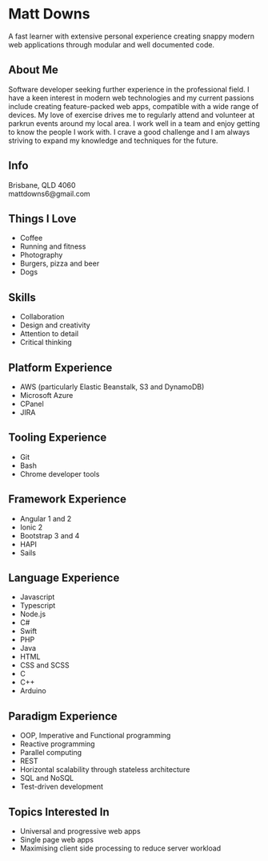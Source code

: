 [layout]: # (This may be the most platform independent comment)

<h1>Matt Downs</h1>
<p class="lead">A fast learner with extensive personal experience creating snappy modern web applications through modular
    and well documented code.</p>

<div class="row">
    <div class="col-8">
        <h2>About Me</h2>
        <p>Software developer seeking further experience in the professional field. I have a keen interest
            in modern web technologies and my current passions include creating feature-packed web apps,
            compatible with a wide range of devices. My love of exercise drives me to regularly attend
            and volunteer at parkrun events around my local area. I work well in a team and enjoy getting
            to know the people I work with. I crave a good challenge and I am always striving to expand
            my knowledge and techniques for the future.</p>
    </div>
    <div class="col-4">
        <h2>Info</h2>
        <p>Brisbane, QLD 4060<br>mattdowns6@gmail.com</p>
        <h2>Things I Love</h2>
        <ul>
            <li>Coffee</li>
            <li>Running and fitness</li>
            <li>Photography</li>
            <li>Burgers, pizza and beer</li>
            <li>Dogs</li>
        </ul>
        <h2>Skills</h2>
        <ul>
            <li>Collaboration</li>
            <li>Design and creativity</li>
            <li>Attention to detail</li>
            <li>Critical thinking</li>
        </ul>
        <h2>Platform Experience</h2>
        <ul>
            <li>AWS (particularly Elastic Beanstalk, S3 and DynamoDB)</li>
            <li>Microsoft Azure</li>
            <li>CPanel</li>
            <li>JIRA</li>
        </ul>
        <h2>Tooling Experience</h2>
        <ul>
            <li>Git</li>
            <li>Bash</li>
            <li>Chrome developer tools</li>
        </ul>
        <h2>Framework Experience</h2>
        <ul>
            <li>Angular 1 and 2</li>
            <li>Ionic 2</li>
            <li>Bootstrap 3 and 4</li>
            <li>HAPI</li>
            <li>Sails</li>
        </ul>
        <h2>Language Experience</h2>
        <ul>
            <li>Javascript</li>
            <li>Typescript</li>
            <li>Node.js</li>
            <li>C#</li>
            <li>Swift</li>
            <li>PHP</li>
            <li>Java</li>
            <li>HTML</li>
            <li>CSS and SCSS</li>
            <li>C</li>
            <li>C++</li>
            <li>Arduino</li>
        </ul>
        <h2>Paradigm Experience</h2>
        <ul>
            <li>OOP, Imperative and Functional programming</li>
            <li>Reactive programming</li>
            <li>Parallel computing</li>
            <li>REST</li>
            <li>Horizontal scalability through stateless architecture</li>
            <li>SQL and NoSQL</li>
            <li>Test-driven development</li>
        </ul>
        <h2>Topics Interested In</h2>
        <ul>
            <li>Universal and progressive web apps</li>
            <li>Single page web apps</li>
            <li>Maximising client side processing to reduce server workload</li>
        </ul>
    </div>
</div>
